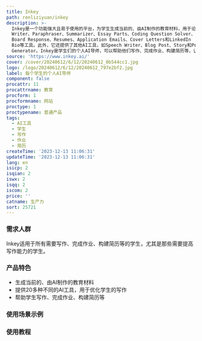 ```yaml
---
title: Inkey
path: renliziyuan/inkey
description: >-
  Inkey是一个功能强大且易于使用的平台，为学生生成当前的、由AI制作的教育材料，用于论文和写作项目。它提供了20多种不同的AI工具，用于优化学生的写作，包括Essay
  Writer、Paraphraser、Summarizer、Essay Parts、Coding Question Solver、Discussion
  Board Response、Resumes、Application Emails、Cover Letters和LinkedIn
  Bio等工具。此外，它还提供了其他AI工具，如Speech Writer、Blog Post、Story和Poem
  Generator。Inkey是学生们的个人AI导师，可以帮助他们写作、完成作业、构建简历等，让学习变得更加高效。
source: 'https://www.inkey.ai/'
cover: /cover/20240612/6/12/20240612_0b544cc1.jpg
logo: /logo/20240612/6/12/20240612_797e2bf2.jpg
label: 每个学生的个人AI导师
component: false
procattr: 11
procattrname: 教育
procform: 1
procformname: 网站
proctype: 1
proctypename: 普通产品
tags:
  - AI工具
  - 学生
  - 写作
  - 作业
  - 简历
createTime: '2023-12-13 11:06:31'
updateTime: '2023-12-13 11:06:31'
lang: en
isicp: 2
isqian: 2
iswx: 2
isqq: 2
iscom: 2
price: ''
catname: 生产力
sort: 25721
---
```




### 需求人群
Inkey适用于所有需要写作、完成作业、构建简历等的学生，尤其是那些需要提高写作能力的学生。

### 产品特色
- 生成当前的、由AI制作的教育材料
- 提供20多种不同的AI工具，用于优化学生的写作
- 帮助学生写作、完成作业、构建简历等

### 使用场景示例


### 使用教程


  
